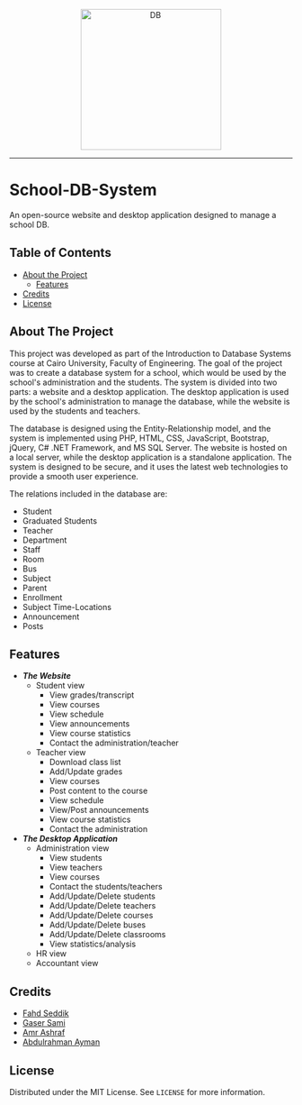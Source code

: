 <p align="center">

  <img src="https://user-images.githubusercontent.com/62207434/226063789-3427e89a-a25a-4ecf-813e-cbdb9dfd7f98.png" alt="DB" width="250"/>

</p>

<hr>


# School-DB-System
 An open-source website and desktop application designed to manage a school DB. 

## Table of Contents
- [About the Project](#about-the-project)
    - [Features](#features)
- [Credits](#credits)
- [License](#license)

## About The Project
This project was developed as part of the Introduction to Database Systems course at Cairo University, Faculty of Engineering. The goal of the project was to create a database system for a school, which would be used by the school's administration and the students. The system is divided into two parts: a website and a desktop application. The desktop application is used by the school's administration to manage the database, while the website is used by the students and teachers.

The database is designed using the Entity-Relationship model, and the system is implemented using PHP, HTML, CSS, JavaScript, Bootstrap, jQuery, C# .NET Framework, and MS SQL Server. The website is hosted on a local server, while the desktop application is a standalone application. The system is designed to be secure, and it uses the latest web technologies to provide a smooth user experience.

The relations included in the database are:
- Student
- Graduated Students
- Teacher
- Department
- Staff
- Room
- Bus
- Subject
- Parent
- Enrollment
- Subject Time-Locations
- Announcement
- Posts

## Features
- ***The Website***
    - Student view
        - View grades/transcript
        - View courses
        - View schedule
        - View announcements
        - View course statistics
        - Contact the administration/teacher
    - Teacher view
        - Download class list
        - Add/Update grades
        - View courses
        - Post content to the course
        - View schedule
        - View/Post announcements
        - View course statistics
        - Contact the administration
- ***The Desktop Application***
    - Administration view
        - View students
        - View teachers
        - View courses
        - Contact the students/teachers
        - Add/Update/Delete students
        - Add/Update/Delete teachers
        - Add/Update/Delete courses
        - Add/Update/Delete buses
        - Add/Update/Delete classrooms
        - View statistics/analysis
    - HR view
    - Accountant view
## Credits
- [Fahd Seddik](https://github.com/FahdSeddik)
- [Gaser Sami](https://github.com/gaserSami)
- [Amr Ashraf](https://github.com/amrashraf2001)
- [Abdulrahman Ayman](https://github.com/AbdulrahmanEl-Bedewy)

## License
Distributed under the MIT License. See `LICENSE` for more information.